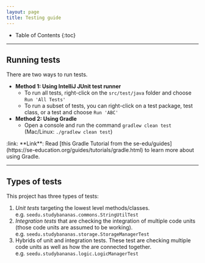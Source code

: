 ```yaml
---
layout: page
title: Testing guide
---
```


* Table of Contents
{:toc}

--------------------------------------------------------------------------------------------------------------------

## Running tests

There are two ways to run tests.

* **Method 1: Using IntelliJ JUnit test runner**
  * To run all tests, right-click on the `src/test/java` folder and choose `Run 'All Tests'`
  * To run a subset of tests, you can right-click on a test package,
    test class, or a test and choose `Run 'ABC'`
* **Method 2: Using Gradle**
  * Open a console and run the command `gradlew clean test` (Mac/Linux: `./gradlew clean test`)

<div markdown="span" class="alert alert-secondary">:link: **Link**: Read [this Gradle Tutorial from the se-edu/guides](https://se-education.org/guides/tutorials/gradle.html) to learn more about using Gradle.
</div>

--------------------------------------------------------------------------------------------------------------------

## Types of tests

This project has three types of tests:

1. *Unit tests* targeting the lowest level methods/classes.<br>
   e.g. `seedu.studybananas.commons.StringUtilTest`
1. *Integration tests* that are checking the integration of multiple code units (those code units are assumed to be working).<br>
   e.g. `seedu.studybananas.storage.StorageManagerTest`
1. Hybrids of unit and integration tests. These test are checking multiple code units as well as how the are connected together.<br>
   e.g. `seedu.studybananas.logic.LogicManagerTest`
